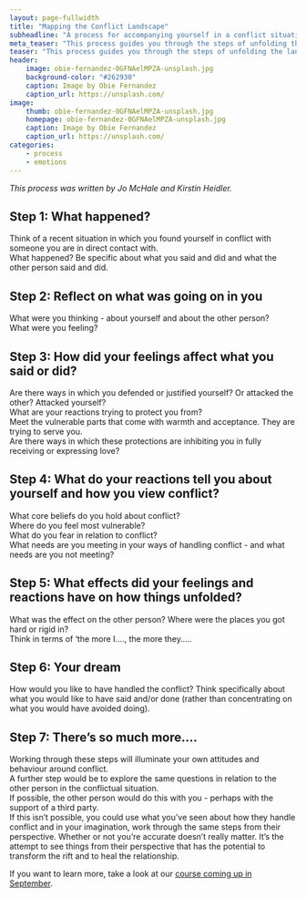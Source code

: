```yaml
---
layout: page-fullwidth
title: "Mapping the Conflict Landscape"
subheadline: "A process for accompanying yourself in a conflict situation"
meta_teaser: "This process guides you through the steps of unfolding the landscape of a conflict. Discover what is important to you and learn from your experience."
teaser: "This process guides you through the steps of unfolding the landscape of a conflict. Discover what is important to you and learn from your experience."
header:
    image: obie-fernandez-0GFNAelMPZA-unsplash.jpg
    background-color: "#262930"
    caption: Image by Obie Fernandez
    caption_url: https://unsplash.com/
image:
    thumb: obie-fernandez-0GFNAelMPZA-unsplash.jpg 
    homepage: obie-fernandez-0GFNAelMPZA-unsplash.jpg
    caption: Image by Obie Fernandez
    caption_url: https://unsplash.com/
categories:
    - process
    - emotions
---
```

<!--more-->

<em>This process was written by Jo McHale and Kirstin Heidler.</em>


## Step 1: What happened?
Think of a recent situation in which you found yourself in conflict with someone you are in direct contact with.  
What happened? Be specific about what you said and did and what the other person said and did.


## Step 2: Reflect on what was going on in you
What were you thinking - about yourself and about the other person?  
What were you feeling?  

## Step 3: How did your feelings affect what you said or did?
Are there ways in which you defended or justified yourself? Or attacked the other? Attacked yourself?  
What are your reactions trying to protect you from?  
Meet the vulnerable parts that come with warmth and acceptance. They are trying to serve you.  
Are there ways in which these protections are inhibiting you in fully receiving or expressing love?

## Step 4: What do your reactions tell you about yourself and how you view conflict?
What core beliefs do you hold about conflict?  
Where do you feel most vulnerable?  
What do you fear in relation to conflict?  
What needs are you meeting in your ways of handling conflict - and what needs are you not meeting?  

## Step 5: What effects did your feelings and reactions have on how things unfolded?
What was the effect on the other person? Where were the places you got hard or rigid in?  
Think in terms of ‘the more I…., the more they…..

## Step 6: Your dream
How would you like to have handled the conflict? Think specifically about what you would like to have said and/or done (rather than concentrating on what you would have avoided doing).

## Step 7: There’s so much more….
Working through these steps will illuminate your own attitudes and behaviour around conflict.  
A further step would be to explore the same questions in relation to the other person in the conflictual situation.  
If possible, the other person would do this with you - perhaps with the support of a third party.  
If this isn’t possible, you could use what you’ve seen about how they handle conflict and in your imagination, work through the same steps from their perspective. Whether or not you’re accurate doesn’t really matter. It’s the attempt to see things from their perspective that has the potential to transform the rift and to heal the relationship.

If you want to learn more, take a look at our [course coming up in September](/courses/conflict).

